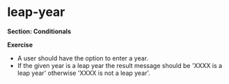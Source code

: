 # leap-year

**Section: Conditionals**

**Exercise**
- A user should have the option to enter a year.
- If the given year is a leap year the result message should be 'XXXX is a leap year' otherwise 'XXXX is not a leap year'.